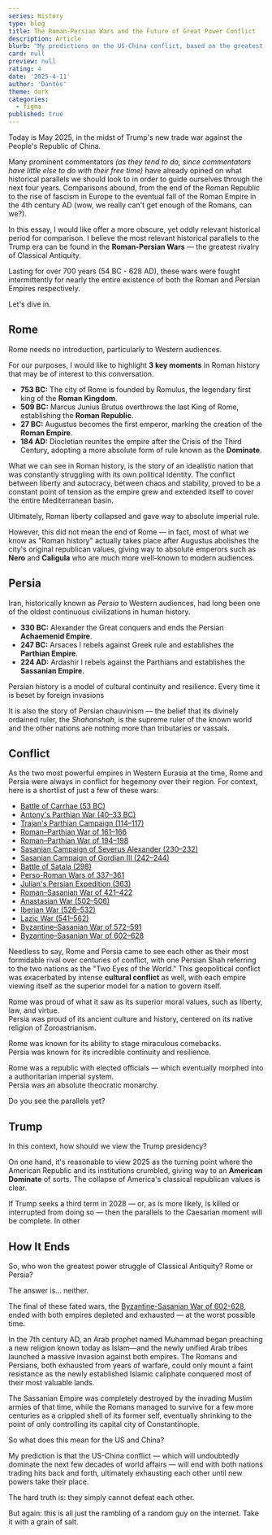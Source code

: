 ```yaml
---
series: History
type: blog
title: The Roman-Persian Wars and the Future of Great Power Conflict
description: Article
blurb: "My predictions on the US-China conflict, based on the greatest rivalry of classical antiquity."
card: null
preview: null
rating: 4
date: '2025-4-11'
author: 'Dantès'
theme: dark
categories:
  - figma
published: true
---
```



Today is May 2025, in the midst of Trump's new trade war against the People's Republic of China.

Many prominent commentators *(as they tend to do, since commentators have little else to do with their free time)* have already opined on what historical parallels we should look to in order to guide ourselves through the next four years. Comparisons abound, from the end of the Roman Republic to the rise of fascism in Europe to the eventual fall of the Roman Empire in the 4th century AD (wow, we really can't get enough of the Romans, can we?). 

In this essay, I would like offer a more obscure, yet oddly relevant historical period for comparison. I believe the most relevant historical parallels to the Trump era can be found in the **Roman-Persian Wars** — the greatest rivalry of Classical Antiquity.

Lasting for over 700 years (54 BC - 628 AD), these wars were fought intermittently for nearly the entire
existence of both the Roman and Persian Empires respectively.

Let's dive in.

## Rome

Rome needs no introduction, particularly to Western audiences.

For our purposes, I would like to highlight **3 key moments** in Roman history that may be of interest to this conversation.

- **753 BC:** The city of Rome is founded by Romulus, the legendary first king of the **Roman Kingdom**.
- **509 BC:** Marcus Junius Brutus overthrows the last King of Rome, establishing the **Roman Republic**.
- **27 BC:**  Augustus becomes the first emperor, marking the creation of the  **Roman Empire**.
- **184 AD:**  Diocletian reunites the empire after the Crisis of the Third Century, adopting a more absolute form of rule known as the **Dominate**.

What we can see in Roman history, is the story of an idealistic nation that was constantly struggling with its own political identity. The conflict between liberty and autocracy, between chaos and stability, proved to be a constant point of tension as the empire grew and extended itself to cover the entire Mediterranean basin.

Ultimately, Roman liberty collapsed and gave way to absolute imperial rule. 

However, this did not mean the end of Rome — in fact, most of what we know as "Roman history" actually takes place after Augustus abolishes the city's original republican values, giving way to absolute emperors such as **Nero** and **Caligula** who are much more well-known to modern audiences.

## Persia

Iran, historically known as *Persia* to Western audiences, had long been one of the oldest continuous civilizations in human history.

- **330 BC:** Alexander the Great conquers and ends the Persian **Achaemenid Empire**.
- **247 BC:** Arsaces I rebels against Greek rule and establishes the **Parthian Empire**.
- **224 AD:** Ardashir I rebels against the Parthians and establishes the **Sassanian Empire**.

Persian history is a model of cultural continuity and resilience. Every time it is beset by foreign invasions

It is also the story of Persian chauvinism — the belief that its divinely ordained ruler, the *Shahanshah*, is the supreme ruler of the known world and the other nations are nothing more than tributaries or vassals.


## Conflict

As the two most powerful empires in Western Eurasia at the time, Rome and Persia were always in conflict for hegemony over their region. For context, here is a shortlist of just a few of these wars:

- [Battle of Carrhae (53 BC)](https://en.wikipedia.org/wiki/Battle_of_Carrhae)
- [Antony's Parthian War (40–33 BC)](https://en.wikipedia.org/wiki/Antony%27s_Atropatene_campaign)
- [Trajan's Parthian Campaign (114–117)](https://en.wikipedia.org/wiki/Trajan%27s_Parthian_campaign)
- [Roman–Parthian War of 161–166](https://en.wikipedia.org/wiki/Roman%E2%80%93Parthian_War_of_161%E2%80%93166)
- [Roman–Parthian War of 194–198](https://en.wikipedia.org/wiki/Roman%E2%80%93Parthian_War_of_194%E2%80%93198)
- [Sasanian Campaign of Severus Alexander (230–232)](https://en.wikipedia.org/wiki/Sasanian_campaign_of_Severus_Alexander)
- [Sasanian Campaign of Gordian III (242–244)](https://en.wikipedia.org/wiki/Sasanian_campaign_of_Gordian_III)
- [Battle of Satala (298)](https://en.wikipedia.org/wiki/Battle_of_Satala_(298))
- [Perso-Roman Wars of 337–361](https://en.wikipedia.org/wiki/Perso-Roman_wars_of_337%E2%80%93361)
- [Julian's Persian Expedition (363)](https://en.wikipedia.org/wiki/Julian%27s_Persian_expedition)
- [Roman–Sasanian War of 421–422](https://en.wikipedia.org/wiki/Roman%E2%80%93Sasanian_War_of_421%E2%80%93422)
- [Anastasian War (502–506)](https://en.wikipedia.org/wiki/Anastasian_War)
- [Iberian War (526–532)](https://en.wikipedia.org/wiki/Iberian_War)
- [Lazic War (541–562)](https://en.wikipedia.org/wiki/Lazic_War)
- [Byzantine–Sasanian War of 572–591](https://en.wikipedia.org/wiki/Byzantine%E2%80%93Sasanian_War_of_572%E2%80%93591)
- [Byzantine–Sasanian War of 602–628](https://en.wikipedia.org/wiki/Byzantine%E2%80%93Sasanian_War_of_602%E2%80%93628)


Needless to say, Rome and Persia came to see each other as their most formidable rival over centuries of conflict, with one Persian Shah referring to the two nations as the "Two Eyes of the World." This geopolitical conflict was exacerbated by intense **cultural conflict** as well, with each empire viewing itself as the superior model for a nation to govern itself.

Rome was proud of what it saw as its superior moral values, such as liberty, law, and virtue.  
Persia was proud of its ancient culture and history, centered on its native religion of Zoroastrianism.

Rome was known for its ability to stage miraculous comebacks.  
Persia was known for its incredible continuity and resilience.

Rome was a republic with elected officials — which eventually morphed into a authoritarian imperial system.  
Persia was an absolute theocratic monarchy.

Do you see the parallels yet?

## Trump


In this context, how should we view the Trump presidency?

On one hand, it's reasonable to view 2025 as the turning point where the American Republic and its institutions crumbled, giving way to an **American Dominate** of sorts. The collapse of America's classical republican values is clear.

If Trump seeks a third term in 2028 — or, as is more likely, is killed or interrupted from doing so — then the parallels to the Caesarian
moment will be complete. In other


## How It Ends

So, who won the greatest power struggle of Classical Antiquity? Rome or Persia?

The answer is... neither.

The final of these fated wars, the [Byzantine-Sasanian War of 602-628](https://en.wikipedia.org/wiki/Byzantine%E2%80%93Sasanian_War_of_602%E2%80%93628), ended with both empires depleted and exhausted — at the worst possible time.

In the 7th century AD, an Arab prophet named Muhammad began preaching a new religion known today as Islam—and the newly
unified Arab tribes launched a massive invasion against both empires. The Romans and Persians, both exhausted from years of warfare,
could only mount a faint resistance as the newly established Islamic caliphate conquered most of their most valuable lands.

The Sassanian Empire was completely destroyed by the invading Muslim armies of that time, while the Romans managed to survive for a few
more centuries as a crippled shell of its former self, eventually shrinking to the point of only controlling its capital city of Constantinople.

So what does this mean for the US and China?

My prediction is that the US-China conflict — which will undoubtedly dominate the next few decades of world affairs — will end with both nations trading hits back and forth, ultimately exhausting each other until new powers take their place.

The hard truth is: they simply cannot defeat each other.

But again: this is all just the rambling of a random guy on the internet. Take it with a grain of salt.